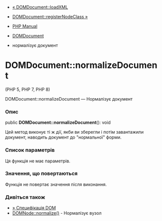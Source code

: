 - [« DOMDocument::loadXML](domdocument.loadxml.md)
- [DOMDocument::registerNodeClass
»](domdocument.registernodeclass.md)

- [PHP Manual](index.md)
- [DOMDocument](class.domdocument.md)
- нормалізує документ

# DOMDocument::normalizeDocument

(PHP 5, PHP 7, PHP 8)

DOMDocument::normalizeDocument — Нормалізує документ

### Опис

public **DOMDocument::normalizeDocument**(): void

Цей метод виконує ті ж дії, якби ви зберегли і потім
завантажили документ, наводить документ до "нормальної" форми.

### Список параметрів

Ця функція не має параметрів.

### Значення, що повертаються

Функція не повертає значення після виконання.

### Дивіться також

- [» Специфікація
DOM](http://www.w3.org/TR/2003/WD-DOM-Level-3-Core-20030226/DOM3-Core.md#core-Document3-normalizeDocument)
- [DOMNode::normalize()](domnode.normalize.md) - Нормалізує вузол

